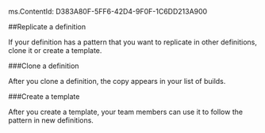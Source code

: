 ms.ContentId: D383A80F-5FF6-42D4-9F0F-1C6DD213A900

##Replicate a definition

If your definition has a pattern that you want to replicate in other definitions, clone it or create a template.

###Clone a definition

After you clone a definition, the copy appears in your list of builds.

###Create a template

After you create a template, your team members can use it to follow the pattern in new definitions.
